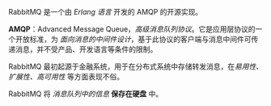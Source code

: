 
RabbitMQ 是一个由 *Erlang 语言* 开发的 AMQP 的开源实现。 

**AMQP**：Advanced Message Queue，*高级消息队列协议*。它是应用层协议的一个开放标准，为 *面向消息的中间件设计*，基于此协议的客户端与消息中间件可传递消息，并不受产品、开发语言等条件的限制。

RabbitMQ 最初起源于金融系统，用于在分布式系统中存储转发消息，在*易用性、扩展性、高可用性* 等方面表现不俗。

RabbitMQ 将 *消息队列中的信息* **保存在硬盘** 中。

